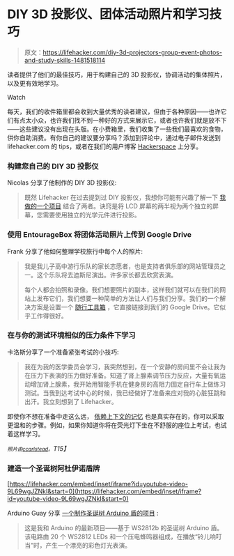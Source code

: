 # DIY 3D 投影仪、团体活动照片和学习技巧

> 原文：<https://lifehacker.com/diy-3d-projectors-group-event-photos-and-study-skills-1481518114>

读者提供了他们的最佳技巧，用于构建自己的 3D 投影仪，协调活动的集体照片，以及更有效地学习。

Watch

每天，我们的收件箱里都会收到大量优秀的读者建议，但由于各种原因——也许它们有点太小众，也许我们找不到一种好的方式来展示它，或者也许我们就是放不下——这些建议没有出现在头版。在小费箱里，我们收集了一些我们最喜欢的食物，供你自助消费。有你自己的建议要分享吗？添加到评论中，通过电子邮件发送到 lifehacker.com 的 tips，或者在我们的用户博客 [Hackerspace](http://hackerspace.lifehacker.com) 上分享。

### 构建您自己的 DIY 3D 投影仪

Nicolas 分享了他制作的 DIY 3D 投影仪:

> 既然 Lifehacker 在过去提到过 DIY 投影仪，我想你可能有兴趣了解一下 [我做的一个项目](http://www.instructables.com/id/Hacking-an-old-laptop-into-a-3D-projector/) 结合了两者。诀窍是将 LCD 屏幕的两半视为两个独立的屏幕，您需要使用独立的光学元件进行投影。

### 使用 EntourageBox 将团体活动照片上传到 Google Drive

Frank 分享了他如何整理学校旅行中每个人的照片:

> 我是我儿子高中游行乐队的家长志愿者，也是支持者俱乐部的网站管理员之一。这个乐队将去迪斯尼演出。许多家长都去欣赏表演。
> 
> 每个人都会拍照和录像。我们想要照片的副本，这样我们就可以在我们的网站上发布它们，我们想要一种简单的方法让人们与我们分享。我们的一个解决方案是设置一个 [随行工具箱](http://www.entouragebox.com/about) ，它直接链接到我们的 Google Drive。它似乎工作得很好。

### 在与你的测试环境相似的压力条件下学习

卡洛斯分享了一个准备紧张考试的小技巧:

> 我在为我的医学委员会学习，我突然想到，在一个安静的房间里不会让我为在压力下表演的压力做好准备。知道了肾上腺素调节压力反应，大量有氧运动增加肾上腺素，我开始用智能手机在健身房的高阻力固定自行车上做练习测试。当我到达考试中心的时候，我已经做好了准备来应对我的心脏狂跳和出汗。我立刻想到了 Lifehacker。

即使你不想在准备中走这么远， [依赖上下文的记忆](https://en.wikipedia.org/wiki/Context-dependent_memory) 也是真实存在的，你可以采取更温和的步骤。例如，如果你知道你将在荧光灯下坐在不舒服的座位上考试，也试着这样学习。

*<small>照片由</small>*[*<small>ccarlstead</small>*](https://secure.flickr.com/photos/cristic/)*<small>。</small>T15】*

### 建造一个圣诞树阿杜伊诺盾牌

 [https://lifehacker.com/embed/inset/iframe?id=youtube-video-9L69wgJZNkI&start=0](https://lifehacker.com/embed/inset/iframe?id=youtube-video-9L69wgJZNkI&start=0) 

Arduino Guay 分享 [一个制作圣诞树 Arduino 盾的项目](http://arduino-guay.blogspot.com/2013/12/arbol-de-navidad-shield-para-arduino.html) :

> 这是我和 Arduino 的最新项目——基于 WS2812b 的圣诞树 Arduino 盾。该电路由 20 个 WS2812 LEDs 和一个压电蜂鸣器组成，在播放“铃儿响叮当”时，产生一个漂亮的彩色灯光表演。